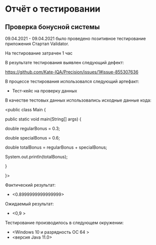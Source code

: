 # Отчёт о тестировании <Precision>

## Проверка бонусной системы

09.04.2021 - 09.04.2021 было проведено позитивное тестирование приложения Стартап Validator.

На тестирование затрачен 1 час

В результате тестирования выявлен следующий дефект:

https://github.com/Kate-IQA/Precision/issues/1#issue-855307636


В процессе тестирования использовался следующий артефакт:
* Тест-кейс на проверку данных



В качестве тестовых данных использовались исходные данные кода:

 <public class Main {

  public static void main(String[] args) {

  double regularBonus = 0.3;

  double specialBonus = 0.6;

  double totalBonus = regularBonus + specialBonus;

  System.out.println(totalBonus);

  }

  }>

Фактический результат:
* <0.8999999999999999>

Ожидаемый результат:
* <0,9 >

Тестирование производилось в следующем окружении:
* <Windows 10 и разрядность ОС 64 >
* <версия Java 11.0>
